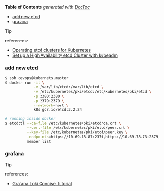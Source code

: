 <!-- START doctoc generated TOC please keep comment here to allow auto update -->
<!-- DON'T EDIT THIS SECTION, INSTEAD RE-RUN doctoc TO UPDATE -->
**Table of Contents**  *generated with [DocToc](https://github.com/thlorenz/doctoc)*

- [add new etcd](#add-new-etcd)
- [grafana](#grafana)

<!-- END doctoc generated TOC please keep comment here to allow auto update -->



> [!TIP]
> references:<br>
> - [Operating etcd clusters for Kubernetes](https://kubernetes.io/docs/tasks/administer-cluster/configure-upgrade-etcd/)
> - [Set up a High Availability etcd Cluster with kubeadm](https://kubernetes.io/docs/setup/production-environment/tools/kubeadm/setup-ha-etcd-with-kubeadm/)


### add new etcd

```bash
$ ssh devops@kubernets.master
$ docker run -it \
             -v /var/lib/etcd:/var/lib/etcd \
             -v /etc/kubernetes/pki/etcd:/etc/kubernetes/pki/etcd \
             -p 2380:2380 \
             -p 2379:2379 \
             --network=host \
             k8s.gcr.io/etcd:3.2.24

# running inside docker
$ etcdctl --ca-file /etc/kubernetes/pki/etcd/ca.crt \
          --cert-file /etc/kubernetes/pki/etcd/peer.crt \
          --key-file /etc/kubernetes/pki/etcd/peer.key \
          -endpoints=https://10.69.78.87:2379,https://10.69.78.73:2379,https://10.69.78.55:2379 \
          member list
```

### grafana

> [!TIP]
> references:
> - [Grafana Loki Concise Tutorial](https://www.sobyte.net/post/2021-10/grafana-loki-usage/)
